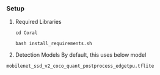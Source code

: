 ### Setup
1. Required Libraries
    ```
    cd Coral

    bash install_requirements.sh
    ```
2. Detection Models
By default, this uses below model
```
mobilenet_ssd_v2_coco_quant_postprocess_edgetpu.tflite
```
